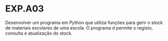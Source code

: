 <h1>EXP.A03</h1>
Desenvolver um programa em Python que utiliza funções para gerir o stock de materiais escolares de uma escola. O programa d permite o registo, consulta e atualização do stock.
